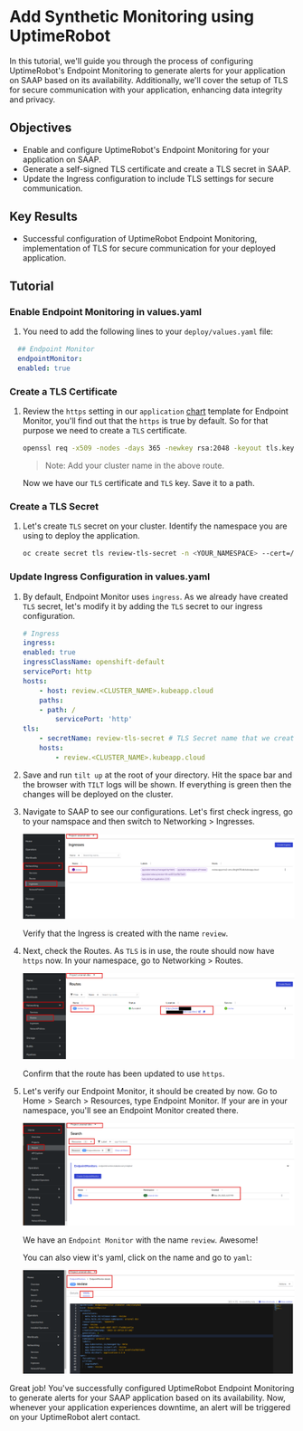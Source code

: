 # Add Synthetic Monitoring using UptimeRobot

In this tutorial, we'll guide you through the process of configuring UptimeRobot's Endpoint Monitoring to generate alerts for your application on SAAP based on its availability. Additionally, we'll cover the setup of TLS for secure communication with your application, enhancing data integrity and privacy.

## Objectives

- Enable and configure UptimeRobot's Endpoint Monitoring for your application on SAAP.
- Generate a self-signed TLS certificate and create a TLS secret in SAAP.
- Update the Ingress configuration to include TLS settings for secure communication.

## Key Results

- Successful configuration of UptimeRobot Endpoint Monitoring, implementation of TLS for secure communication for your deployed application.

## Tutorial

### Enable Endpoint Monitoring in values.yaml

1. You need to add the following lines to your `deploy/values.yaml` file:

  ```yaml
    ## Endpoint Monitor
    endpointMonitor:
    enabled: true
  ```

### Create a TLS Certificate

1. Review the `https` setting in our `application` [chart](https://github.com/stakater/application/tree/master) template for Endpoint Monitor, you'll find out that the `https` is true by default. So for that purpose we need to create a `TLS` certificate.

    ```sh
    openssl req -x509 -nodes -days 365 -newkey rsa:2048 -keyout tls.key -out tls.crt -subj "/CN=review.<CLUSTER_NAME>.lab.kubeapp.cloud"
    ```

    > Note: Add your cluster name in the above route.

    Now we have our `TLS` certificate and `TLS` key. Save it to a path.

### Create a TLS Secret

1. Let's create `TLS` secret on your cluster. Identify the namespace you are using to deploy the application.

    ```sh
    oc create secret tls review-tls-secret -n <YOUR_NAMESPACE> --cert=/path/to/your/tls.crt --key=/path/to/your/tls.key
    ```

### Update Ingress Configuration in values.yaml

1. By default, Endpoint Monitor uses `ingress`. As we already have created `TLS` secret, let's modify it by adding the `TLS` secret to our ingress configuration.

    ```yaml
    # Ingress
    ingress:
    enabled: true
    ingressClassName: openshift-default
    servicePort: http
    hosts:
        - host: review.<CLUSTER_NAME>.kubeapp.cloud
        paths:
        - path: /
            servicePort: 'http'
    tls:
        - secretName: review-tls-secret # TLS Secret name that we created above
        hosts:
            - review.<CLUSTER_NAME>.kubeapp.cloud
    ```

1. Save and run `tilt up` at the root of your directory. Hit the space bar and the browser with `TILT` logs will be shown. If everything is green then the changes will be deployed on the cluster.

1. Navigate to SAAP to see our configurations. Let's first check ingress, go to your namspace and then switch to Networking > Ingresses.

    ![ingress](images/ingress.png)

    Verify that the Ingress is created with the name `review`.

1. Next, check the Routes. As `TLS` is in use, the route should now have  `https` now. In your namespace, go to Networking > Routes.

    ![route](images/routes.png)

    Confirm that the route has been updated to use `https`.

1. Let's verify our Endpoint Monitor, it should be created by now. Go to Home > Search > Resources, type Endpoint Monitor. If your are in your namespace, you'll see an Endpoint Monitor created there.

    ![endpoint monitor](images/endpoint-monitor.png)

    We have an `Endpoint Monitor` with the name `review`. Awesome!

    You can also view it's yaml, click on the name and go to `yaml`:

    ![endpoint monitor yaml](images/endpoint-monitor-yaml.png)

Great job! You've successfully configured UptimeRobot Endpoint Monitoring to generate alerts for your SAAP application based on its availability. Now, whenever your application experiences downtime, an alert will be triggered on your UptimeRobot alert contact.
